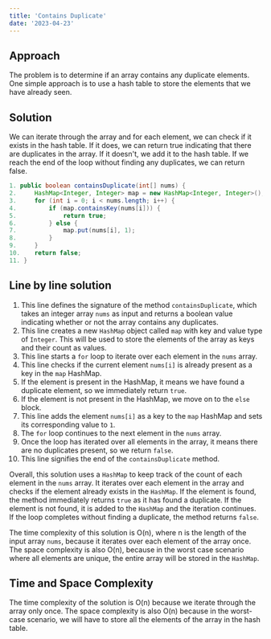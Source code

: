 ```yaml
---
title: 'Contains Duplicate'
date: '2023-04-23'
---
```


## Approach

The problem is to determine if an array contains any duplicate elements. One simple approach is to use a hash table to store the elements that we have already seen.

## Solution

We can iterate through the array and for each element, we can check if it exists in the hash table. If it does, we can return true indicating that there are duplicates in the array. If it doesn't, we add it to the hash table. If we reach the end of the loop without finding any duplicates, we can return false.

```java
1. public boolean containsDuplicate(int[] nums) {
2.     HashMap<Integer, Integer> map = new HashMap<Integer, Integer>();
3.     for (int i = 0; i < nums.length; i++) {
4.         if (map.containsKey(nums[i])) {
5.             return true;
6.         } else {
7.             map.put(nums[i], 1);
8.         }
9.     }
10.    return false;
11. }

```

## Line by line solution

1. This line defines the signature of the method `containsDuplicate`, which takes an integer array `nums` as input and returns a boolean value indicating whether or not the array contains any duplicates.
2. This line creates a new `HashMap` object called `map` with key and value type of `Integer`. This will be used to store the elements of the array as keys and their count as values.
3. This line starts a `for` loop to iterate over each element in the `nums` array.
4. This line checks if the current element `nums[i]` is already present as a key in the `map` HashMap.
5. If the element is present in the HashMap, it means we have found a duplicate element, so we immediately return `true`.
6. If the element is not present in the HashMap, we move on to the `else` block.
7. This line adds the element `nums[i]` as a key to the `map` HashMap and sets its corresponding value to `1`.
8. The `for` loop continues to the next element in the `nums` array.
9. Once the loop has iterated over all elements in the array, it means there are no duplicates present, so we return `false`.
10. This line signifies the end of the `containsDuplicate` method.

Overall, this solution uses a `HashMap` to keep track of the count of each element in the `nums` array. It iterates over each element in the array and checks if the element already exists in the `HashMap`. If the element is found, the method immediately returns `true` as it has found a duplicate. If the element is not found, it is added to the `HashMap` and the iteration continues. If the loop completes without finding a duplicate, the method returns `false`.

The time complexity of this solution is O(n), where n is the length of the input array `nums`, because it iterates over each element of the array once. The space complexity is also O(n), because in the worst case scenario where all elements are unique, the entire array will be stored in the `HashMap`.

## Time and Space Complexity

The time complexity of the solution is O(n) because we iterate through the array only once. The space complexity is also O(n) because in the worst-case scenario, we will have to store all the elements of the array in the hash table.